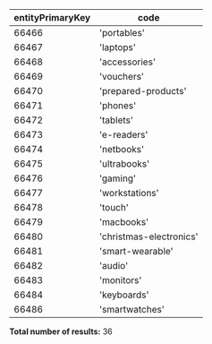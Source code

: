 | entityPrimaryKey | code                    |
| ---------------- | ----------------------- |
| 66466            | 'portables'             |
| 66467            | 'laptops'               |
| 66468            | 'accessories'           |
| 66469            | 'vouchers'              |
| 66470            | 'prepared-products'     |
| 66471            | 'phones'                |
| 66472            | 'tablets'               |
| 66473            | 'e-readers'             |
| 66474            | 'netbooks'              |
| 66475            | 'ultrabooks'            |
| 66476            | 'gaming'                |
| 66477            | 'workstations'          |
| 66478            | 'touch'                 |
| 66479            | 'macbooks'              |
| 66480            | 'christmas-electronics' |
| 66481            | 'smart-wearable'        |
| 66482            | 'audio'                 |
| 66483            | 'monitors'              |
| 66484            | 'keyboards'             |
| 66486            | 'smartwatches'          |

**Total number of results:** 36